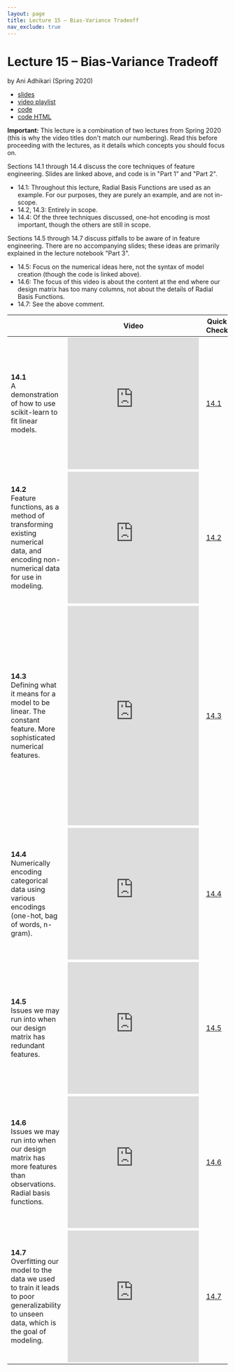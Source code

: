 ```yaml
---
layout: page
title: Lecture 15 – Bias-Variance Tradeoff
nav_exclude: true
---
```


# Lecture 15 – Bias-Variance Tradeoff

by Ani Adhikari (Spring 2020)

- [slides](TODO)
- [video playlist](TODO)
- [code](TODO)
- [code HTML](TODO)

**Important:** This lecture is a combination of two lectures from Spring 2020 (this is why the video titles don't match our numbering). Read this before proceeding with the lectures, as it details which concepts you should focus on.

Sections 14.1 through 14.4 discuss the core techniques of feature engineering. Slides are linked above, and code is in "Part 1" and "Part 2".
- 14.1: Throughout this lecture, Radial Basis Functions are used as an example. For our purposes, they are purely an example, and are not in-scope.
- 14.2, 14.3: Entirely in scope.
- 14.4: Of the three techniques discussed, one-hot encoding is most important, though the others are still in scope.

Sections 14.5 through 14.7 discuss pitfalls to be aware of in feature engineering. There are no accompanying slides; these ideas are primarily explained in the lecture notebook "Part 3".
- 14.5: Focus on the numerical ideas here, not the syntax of model creation (though the code is linked above).
- 14.6: The focus of this video is about the content at the end where our design matrix has too many columns, not about the details of Radial Basis Functions.
- 14.7: See the above comment.


<table>
<colgroup>
<col style="width: 25%" />
<col style="width: 25%" />
<col style="width: 25%" />
</colgroup>
<thead>
<tr class="header">
<th></th>
<th>Video</th>
<th>Quick Check</th>
</tr>
</thead>
<tbody>
<tr>
<td><strong>14.1</strong> <br>A demonstration of how to use scikit-learn to fit linear models.</td>
<td><iframe width="300" height="300" height src="https://youtube.com/embed/lFzRiinHSzU" frameborder="0" allow="accelerometer; autoplay; encrypted-media; gyroscope; picture-in-picture" allowfullscreen></iframe></td>
<td><a href="https://docs.google.com/forms/d/e/1FAIpQLScKoxVcZBawfS7huMrIfguFDihAa8GOs6dFzjPMVFRHEbKtbA/viewform" target="\_blank">14.1</a></td>
</tr>
<tr>
<td><strong>14.2</strong> <br>Feature functions, as a method of transforming existing numerical data, and encoding non-numerical data for use in modeling.</td>
<td><iframe width="300" height="300" height src="https://youtube.com/embed/ET44iB169no" frameborder="0" allow="accelerometer; autoplay; encrypted-media; gyroscope; picture-in-picture" allowfullscreen></iframe></td>
<td><a href="https://docs.google.com/forms/d/e/1FAIpQLScdIJF200dACeKi47uCOdtXpx9ZV8BawB03QHmVDwCUpHXcRw/viewform" target="\_blank">14.2</a></td>
</tr>
<tr>
<td><strong>14.3</strong> <br>Defining what it means for a model to be linear. The constant feature. More sophisticated numerical features.</td>
<td><iframe width="300" height="500" height src="https://youtube.com/embed/moL6aeW94Ps" frameborder="0" allow="accelerometer; autoplay; encrypted-media; gyroscope; picture-in-picture" allowfullscreen></iframe></td>
<td><a href="https://docs.google.com/forms/d/e/1FAIpQLSeKjj41pgvhV9lYJqQPf-_6P5oi5j1OU5CtWHnUQYWIdKUZuw/viewform" target="\_blank">14.3</a></td>
</tr>
<tr>
<td><strong>14.4</strong> <br>Numerically encoding categorical data using various encodings (one-hot, bag of words, n-gram).</td>
<td><iframe width="300" height="300" height src="https://youtube.com/embed/y6mxtlWYo54" frameborder="0" allow="accelerometer; autoplay; encrypted-media; gyroscope; picture-in-picture" allowfullscreen></iframe></td>
<td><a href="https://docs.google.com/forms/d/e/1FAIpQLSf72ZwGrseAT1C47zyO93HfgJUjCKGtMcgfHBdyMm87Hmnpig/viewform" target="\_blank">14.4</a></td>
</tr>
<tr>
<td><strong>14.5</strong> <br>Issues we may run into when our design matrix has redundant features.</td>
<td><iframe width="300" height="300" height src="https://youtube.com/embed/M11bB0Yd2is" frameborder="0" allow="accelerometer; autoplay; encrypted-media; gyroscope; picture-in-picture" allowfullscreen></iframe></td>
<td><a href="https://docs.google.com/forms/d/e/1FAIpQLSe9A87MKY7IPQ1Se4U9T3j2J1XMWO3eVDfZqEStZm9D7v0Uww/viewform" target="\_blank">14.5</a></td>
</tr>
<tr>
<td><strong>14.6</strong> <br>Issues we may run into when our design matrix has more features than observations. Radial basis functions.</td>
<td><iframe width="300" height="300" height src="https://youtube.com/embed/iwbqbPg740I" frameborder="0" allow="accelerometer; autoplay; encrypted-media; gyroscope; picture-in-picture" allowfullscreen></iframe></td>
<td><a href="https://docs.google.com/forms/d/e/1FAIpQLSdsXmKzKcZOqR5ezNf-5wb8My53BvSME7fhTw4hNqmc4Kjr3Q/viewform" target="\_blank">14.6</a></td>
</tr>
<td><strong>14.7</strong> <br>Overfitting our model to the data we used to train it leads to poor generalizability to unseen data, which is the goal of modeling.</td>
<td><iframe width="300" height="300" height src="https://youtube.com/embed/b6l9eVGERxY" frameborder="0" allow="accelerometer; autoplay; encrypted-media; gyroscope; picture-in-picture" allowfullscreen></iframe></td>
<td><a href="https://docs.google.com/forms/d/e/1FAIpQLScNQA-sJ8DIjiTagysbF_OCLts86pcdIz2TRRDGR4bPRSCLUw/viewform" target="\_blank">14.7</a></td>
